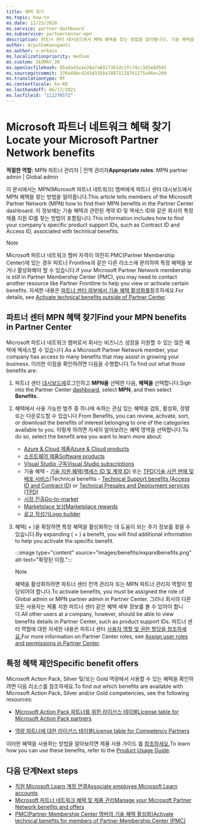 ```yaml
---
title: 혜택 찾기
ms.topic: how-to
ms.date: 11/23/2020
ms.service: partner-dashboard
ms.subservice: partnercenter-mpn
description: 파트너 센터 대시보드에서 MPN 혜택을 찾는 방법을 알아봅니다. 기술 혜택을 위해 액세스 ID 및 계약 ID를 찾는 방법에 대한 정보를 포함합니다.
author: ArpithaKanuganti
ms.author: v-arkanu
ms.localizationpriority: medium
ms.custom: SEOMAY.20
ms.openlocfilehash: 85a6a43a1e28a7a6917361dc1fc74cc3d5e8d502
ms.sourcegitcommit: 376a49bcd245d3358a78871128761175a96ec200
ms.translationtype: MT
ms.contentlocale: ko-KR
ms.lasthandoff: 06/17/2021
ms.locfileid: "112276572"
---
```

# <a name="locate-your-microsoft-partner-network-benefits"></a><span data-ttu-id="8f4f4-104">Microsoft 파트너 네트워크 혜택 찾기</span><span class="sxs-lookup"><span data-stu-id="8f4f4-104">Locate your Microsoft Partner Network benefits</span></span> 

<span data-ttu-id="8f4f4-105">**적절한 역할:** MPN 파트너 관리자 | 전역 관리자</span><span class="sxs-lookup"><span data-stu-id="8f4f4-105">**Appropriate roles**: MPN partner admin | Global admin</span></span>

<span data-ttu-id="8f4f4-106">이 문서에서는 MPN(Microsoft 파트너 네트워크) 멤버에게 파트너 센터 대시보드에서 MPN 혜택을 찾는 방법을 알려줍니다.</span><span class="sxs-lookup"><span data-stu-id="8f4f4-106">This article tells members of the Microsoft Partner Network (MPN) how to find their MPN benefits in the Partner Center dashboard.</span></span> <span data-ttu-id="8f4f4-107">이 정보에는 기술 혜택과 관련된 계약 ID 및 액세스 ID와 같은 회사의 특정 제품 지원 ID를 찾는 방법이 포함됩니다.</span><span class="sxs-lookup"><span data-stu-id="8f4f4-107">This information includes how to find your company's specific product support IDs, such as Contract ID and Access ID, associated with technical benefits.</span></span>

>[!NOTE]
> <span data-ttu-id="8f4f4-108">Microsoft 파트너 네트워크 멤버 자격이 여전히 PMC(Partner Membership Center)에 있는 경우 파트너 Frontline과 같은 다른 리소스에 문의하여 특정 혜택을 보거나 활성화해야 할 수 있습니다.</span><span class="sxs-lookup"><span data-stu-id="8f4f4-108">If your Microsoft Partner Network membership is still in Partner Membership Center (PMC), you may need to contact another resource like Partner Frontline to help you view or activate certain benefits.</span></span> <span data-ttu-id="8f4f4-109">자세한 내용은 [파트너 센터 외부에서 기술 혜택 활성화를](partner-membership-center-tech-benefits-activate.md)참조하세요.</span><span class="sxs-lookup"><span data-stu-id="8f4f4-109">For details, see [Activate technical benefits outside of Partner Center](partner-membership-center-tech-benefits-activate.md).</span></span>

## <a name="find-your-mpn-benefits-in-partner-center"></a><span data-ttu-id="8f4f4-110">파트너 센터 MPN 혜택 찾기</span><span class="sxs-lookup"><span data-stu-id="8f4f4-110">Find your MPN benefits in Partner Center</span></span>

<span data-ttu-id="8f4f4-111">Microsoft 파트너 네트워크 멤버로서 회사는 비즈니스 성장을 지원할 수 있는 많은 혜택에 액세스할 수 있습니다.</span><span class="sxs-lookup"><span data-stu-id="8f4f4-111">As a Microsoft Partner Network member, your company has access to many benefits that may assist in growing your business.</span></span> <span data-ttu-id="8f4f4-112">이러한 이점을 확인하려면 다음을 수행합니다.</span><span class="sxs-lookup"><span data-stu-id="8f4f4-112">To find out what those benefits are:</span></span>

1. <span data-ttu-id="8f4f4-113">파트너 센터 [대시보드에](https://partner.microsoft.com/dashboard/home)로그인하고 **MPN을** 선택한 다음, **혜택을** 선택합니다.</span><span class="sxs-lookup"><span data-stu-id="8f4f4-113">Sign into the Partner Center [dashboard](https://partner.microsoft.com/dashboard/home), select **MPN**, and then select **Benefits**.</span></span>

2. <span data-ttu-id="8f4f4-114">혜택에서 사용 가능한 범주 중 하나에 속하는 관심 있는 혜택을 검토, 활성화, 정렬 또는 다운로드할 수 있습니다.</span><span class="sxs-lookup"><span data-stu-id="8f4f4-114">From Benefits, you can review, activate, sort, or download the benefits of interest belonging to one of the categories available to you.</span></span> <span data-ttu-id="8f4f4-115">이렇게 하려면 자세히 알아보려는 혜택 영역을 선택합니다.</span><span class="sxs-lookup"><span data-stu-id="8f4f4-115">To do so, select the benefit area you want to learn more about:</span></span>

   - [<span data-ttu-id="8f4f4-116">Azure & Cloud 제품</span><span class="sxs-lookup"><span data-stu-id="8f4f4-116">Azure & Cloud products</span></span>](mpn-benefits-azure-cloud.md)
   - [<span data-ttu-id="8f4f4-117">소프트웨어 제품</span><span class="sxs-lookup"><span data-stu-id="8f4f4-117">Software products</span></span>](mpn-benefits-software.md)
   - [<span data-ttu-id="8f4f4-118">Visual Studio 구독</span><span class="sxs-lookup"><span data-stu-id="8f4f4-118">Visual Studio subscriptions</span></span>](mpn-benefits-visual-studio.md)
   - <span data-ttu-id="8f4f4-119">기술 혜택 - [기술 지원 혜택(액세스 ID 및 계약 ID)](mpn-benefits-technical-support.md) 또는 [TPD(기술 사전 판매 및 배포 서비스)](technical-benefits.md)</span><span class="sxs-lookup"><span data-stu-id="8f4f4-119">Technical benefits - [Technical Support benefits (Access ID and Contract ID)](mpn-benefits-technical-support.md) or [Technical Presales and Deployment services (TPD)](technical-benefits.md)</span></span>
   - [<span data-ttu-id="8f4f4-120">시장 진출</span><span class="sxs-lookup"><span data-stu-id="8f4f4-120">Go-to-market</span></span>](mpn-learn-about-go-to-market-benefits.md)
   - [<span data-ttu-id="8f4f4-121">Marketplace 보상</span><span class="sxs-lookup"><span data-stu-id="8f4f4-121">Marketplace rewards</span></span>](marketplace-rewards.md)
   - [<span data-ttu-id="8f4f4-122">로고 작성기</span><span class="sxs-lookup"><span data-stu-id="8f4f4-122">Logo builder</span></span>](mpn-logo-builder.md)

3. <span data-ttu-id="8f4f4-123">혜택( + )을 확장하면 특정 혜택을 활성화하는 데 도움이 되는 추가 정보를 찾을 수 있습니다.</span><span class="sxs-lookup"><span data-stu-id="8f4f4-123">By expanding ( + ) a benefit, you will find additional information to help you activate the specific benefit.</span></span>

   :::image type="content" source="images/benefits/expandbenefits.png" alt-text="확장된 이점.":::

   > [!NOTE]
   > <span data-ttu-id="8f4f4-125">혜택을 활성화하려면 파트너 센터 전역 관리자 또는 MPN 파트너 관리자 역할이 할당되어야 합니다.</span><span class="sxs-lookup"><span data-stu-id="8f4f4-125">To activate benefits, you must be assigned the role of Global admin or MPN partner admin in Partner Center.</span></span> <span data-ttu-id="8f4f4-126">그러나 회사의 다른 모든 사용자는 제품 지원 파트너 센터 같은 혜택 세부 정보를 볼 수 있어야 합니다.</span><span class="sxs-lookup"><span data-stu-id="8f4f4-126">All other users at a company, however, should be able to view benefits details in Partner Center, such as product support IDs.</span></span> <span data-ttu-id="8f4f4-127">파트너 센터 역할에 대한 자세한 내용은 파트너 센터 [사용자 역할 및 권한 할당을 참조하세요.](permissions-overview.md)</span><span class="sxs-lookup"><span data-stu-id="8f4f4-127">For more information on Partner Center roles, see [Assign user roles and permissions in Partner Center](permissions-overview.md).</span></span>

## <a name="specific-benefit-offers"></a><span data-ttu-id="8f4f4-128">특정 혜택 제안</span><span class="sxs-lookup"><span data-stu-id="8f4f4-128">Specific benefit offers</span></span>

<span data-ttu-id="8f4f4-129">Microsoft Action Pack, Silver 및/또는 Gold 역량에서 사용할 수 있는 혜택을 확인하려면 다음 리소스를 참조하세요.</span><span class="sxs-lookup"><span data-stu-id="8f4f4-129">To find out which benefits are available with Microsoft Action Pack, Silver and/or Gold competencies, see the following resources:</span></span>

- [<span data-ttu-id="8f4f4-130">Microsoft Action Pack 파트너를 위한 라이선스 테이블</span><span class="sxs-lookup"><span data-stu-id="8f4f4-130">License table for Microsoft Action Pack partners</span></span>](https://assetsprod.microsoft.com/en-us/microsoft-action-pack-license-table.pdf)

- [<span data-ttu-id="8f4f4-131">역량 파트너에 대한 라이선스 테이블</span><span class="sxs-lookup"><span data-stu-id="8f4f4-131">License table for Competency Partners</span></span>](https://assetsprod.microsoft.com/mpn-maps-software-iur-competency-license-table.docx)

<span data-ttu-id="8f4f4-132">이러한 혜택을 사용하는 방법을 알아보려면 제품 사용 가이드 를 [참조하세요.](https://assets.microsoft.com/MPN-MAPS-Product-Usage-Guide.pdf)</span><span class="sxs-lookup"><span data-stu-id="8f4f4-132">To learn how you can use these benefits,  refer to the [Product Usage Guide](https://assets.microsoft.com/MPN-MAPS-Product-Usage-Guide.pdf).</span></span>

## <a name="next-steps"></a><span data-ttu-id="8f4f4-133">다음 단계</span><span class="sxs-lookup"><span data-stu-id="8f4f4-133">Next steps</span></span>

- [<span data-ttu-id="8f4f4-134">직원 Microsoft Learn 계정 연결</span><span class="sxs-lookup"><span data-stu-id="8f4f4-134">Associate employee Microsoft Learn accounts</span></span>](ms-learn-associate.md)
- [<span data-ttu-id="8f4f4-135">Microsoft 파트너 네트워크 혜택 및 제품 관리</span><span class="sxs-lookup"><span data-stu-id="8f4f4-135">Manage your Microsoft Partner Network benefits and offers</span></span>](manage-your-partner-network-benefits.md)
- [<span data-ttu-id="8f4f4-136">PMC(Partner Membership Center 멤버의 기술 혜택 활성화)</span><span class="sxs-lookup"><span data-stu-id="8f4f4-136">Activate technical benefits for members of Partner Membership Center (PMC)</span></span>](partner-membership-center-tech-benefits-activate.md)
